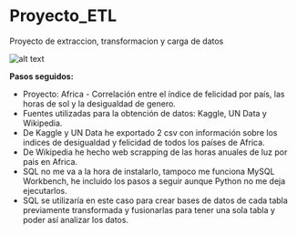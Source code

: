 # Proyecto_ETL
Proyecto de extraccion, transformacion y carga de datos

![alt text](https://theplanetd.com/images/african-safari-animals-12.jpg)


**Pasos seguidos:**

+ Proyecto: Africa - Correlación entre el índice de felicidad por país, las horas de sol y la desigualdad de genero.
+ Fuentes utilizadas para la obtención de datos: Kaggle, UN Data y Wikipedia.
+ De Kaggle y UN Data he exportado 2 csv con información sobre los indices de desigualdad y felicidad de todos los países de Africa.
+ De Wikipedia he hecho web scrapping de las horas anuales de luz por pais en Africa. 
+ SQL no me va a la hora de instalarlo, tampoco me funciona MySQL Workbench, he incluido los pasos a seguir aunque Python no me deja ejecutarlos.
+ SQL se utilizaría en este caso para crear bases de datos de cada tabla previamente transformada y fusionarlas para tener una sola tabla y poder así analizar los datos. 

 
